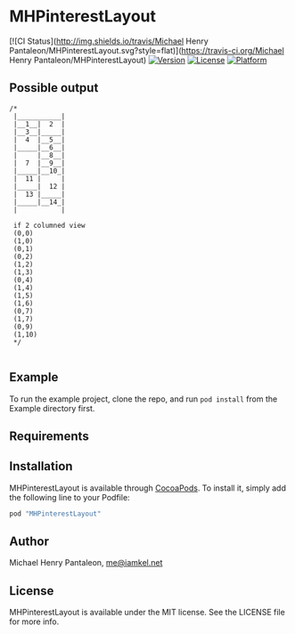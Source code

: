 # MHPinterestLayout

[![CI Status](http://img.shields.io/travis/Michael Henry Pantaleon/MHPinterestLayout.svg?style=flat)](https://travis-ci.org/Michael Henry Pantaleon/MHPinterestLayout)
[![Version](https://img.shields.io/cocoapods/v/MHPinterestLayout.svg?style=flat)](http://cocoapods.org/pods/MHPinterestLayout)
[![License](https://img.shields.io/cocoapods/l/MHPinterestLayout.svg?style=flat)](http://cocoapods.org/pods/MHPinterestLayout)
[![Platform](https://img.shields.io/cocoapods/p/MHPinterestLayout.svg?style=flat)](http://cocoapods.org/pods/MHPinterestLayout)

## Possible output

```
/*  
 |___________|
 |__1__|  2  |
 |__3__|_____|
 |  4  |__5__|
 |_____|__6__|
 |     |__8__|
 |  7  |__9__|
 |_____|__10_|
 |  11 |     |
 |_____|  12 |
 |  13 |_____|
 |_____|__14_|
 |           |
 
 if 2 columned view
 (0,0)
 (1,0)
 (0,1)
 (0,2)
 (1,2)
 (1,3)
 (0,4)
 (1,4)
 (1,5)
 (1,6)
 (0,7)
 (1,7)
 (0,9)
 (1,10)
 */


```

## Example

To run the example project, clone the repo, and run `pod install` from the Example directory first.

## Requirements

## Installation

MHPinterestLayout is available through [CocoaPods](http://cocoapods.org). To install
it, simply add the following line to your Podfile:

```ruby
pod "MHPinterestLayout"
```

## Author

Michael Henry Pantaleon, me@iamkel.net

## License

MHPinterestLayout is available under the MIT license. See the LICENSE file for more info.
